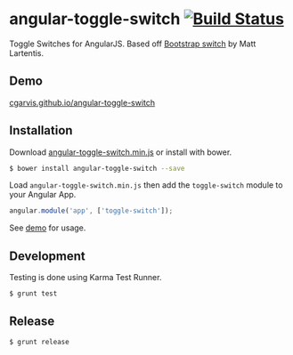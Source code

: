 # angular-toggle-switch [![Build Status](https://travis-ci.org/cgarvis/angular-toggle-switch.png?branch=master)](https://travis-ci.org/cgarvis/angular-toggle-switch)

Toggle Switches for AngularJS.  Based off [Bootstrap switch](http://www.larentis.eu/switch/) by Matt Lartentis.

## Demo
[cgarvis.github.io/angular-toggle-switch](http://cgarvis.github.io/angular-toggle-switch)

## Installation

Download [angular-toggle-switch.min.js](https://raw.github.com/cgarvis/angular-toggle-switch/master/angular-toggle-switch.min.js) or install with bower.

```bash
$ bower install angular-toggle-switch --save
```

Load `angular-toggle-switch.min.js` then add the `toggle-switch` module to your Angular App.

```javascript
angular.module('app', ['toggle-switch']);
```

See [demo](http://cgarvis.github.io/angular-toggle-switch) for usage.

## Development

Testing is done using Karma Test Runner.

```bash
$ grunt test
```

## Release

```bash
$ grunt release
```
